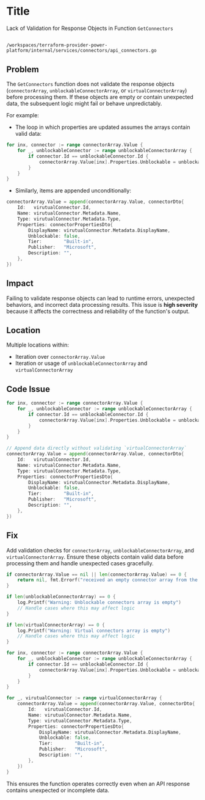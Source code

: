 # Title

Lack of Validation for Response Objects in Function `GetConnectors`

##

`/workspaces/terraform-provider-power-platform/internal/services/connectors/api_connectors.go`

## Problem

The `GetConnectors` function does not validate the response objects (`connectorArray`, `unblockableConnectorArray`, or `virtualConnectorArray`) before processing them. If these objects are empty or contain unexpected data, the subsequent logic might fail or behave unpredictably. 

For example:
- The loop in which properties are updated assumes the arrays contain valid data:
```go
for inx, connector := range connectorArray.Value {
    for _, unblockableConnector := range unblockableConnectorArray {
        if connector.Id == unblockableConnector.Id {
            connectorArray.Value[inx].Properties.Unblockable = unblockableConnector.Metadata.Unblockable
        }
    }
}
```

- Similarly, items are appended unconditionally:
```go
connectorArray.Value = append(connectorArray.Value, connectorDto{
    Id:   virutualConnector.Id,
    Name: virutualConnector.Metadata.Name,
    Type: virutualConnector.Metadata.Type,
    Properties: connectorPropertiesDto{
        DisplayName: virutualConnector.Metadata.DisplayName,
        Unblockable: false,
        Tier:        "Built-in",
        Publisher:   "Microsoft",
        Description: "",
    },
})
```

## Impact

Failing to validate response objects can lead to runtime errors, unexpected behaviors, and incorrect data processing results. This issue is **high severity** because it affects the correctness and reliability of the function's output.

## Location

Multiple locations within:
- Iteration over `connectorArray.Value`
- Iteration or usage of `unblockableConnectorArray` and `virtualConnectorArray`

## Code Issue

```go
for inx, connector := range connectorArray.Value {
    for _, unblockableConnector := range unblockableConnectorArray {
        if connector.Id == unblockableConnector.Id {
            connectorArray.Value[inx].Properties.Unblockable = unblockableConnector.Metadata.Unblockable
        }
    }
}

// Append data directly without validating `virtualConnectorArray`
connectorArray.Value = append(connectorArray.Value, connectorDto{
    Id:   virutualConnector.Id,
    Name: virutualConnector.Metadata.Name,
    Type: virutualConnector.Metadata.Type,
    Properties: connectorPropertiesDto{
        DisplayName: virutualConnector.Metadata.DisplayName,
        Unblockable: false,
        Tier:        "Built-in",
        Publisher:   "Microsoft",
        Description: "",
    },
})
```

## Fix

Add validation checks for `connectorArray`, `unblockableConnectorArray`, and `virtualConnectorArray`. Ensure these objects contain valid data before processing them and handle unexpected cases gracefully.

```go
if connectorArray.Value == nil || len(connectorArray.Value) == 0 {
    return nil, fmt.Errorf("received an empty connector array from the API")
}

if len(unblockableConnectorArray) == 0 {
    log.Printf("Warning: Unblockable connectors array is empty")
    // Handle cases where this may affect logic
}

if len(virtualConnectorArray) == 0 {
    log.Printf("Warning: Virtual connectors array is empty")
    // Handle cases where this may affect logic
}

for inx, connector := range connectorArray.Value {
    for _, unblockableConnector := range unblockableConnectorArray {
        if connector.Id == unblockableConnector.Id {
            connectorArray.Value[inx].Properties.Unblockable = unblockableConnector.Metadata.Unblockable
        }
    }
}

for _, virutualConnector := range virtualConnectorArray {
    connectorArray.Value = append(connectorArray.Value, connectorDto{
        Id:   virutualConnector.Id,
        Name: virutualConnector.Metadata.Name,
        Type: virutualConnector.Metadata.Type,
        Properties: connectorPropertiesDto{
            DisplayName: virutualConnector.Metadata.DisplayName,
            Unblockable: false,
            Tier:        "Built-in",
            Publisher:   "Microsoft",
            Description: "",
        },
    })
}
```

This ensures the function operates correctly even when an API response contains unexpected or incomplete data.